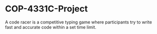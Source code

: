 # COP-4331C-Project
A code racer is a competitive typing game where participants try to write fast and accurate code within a set time limit.